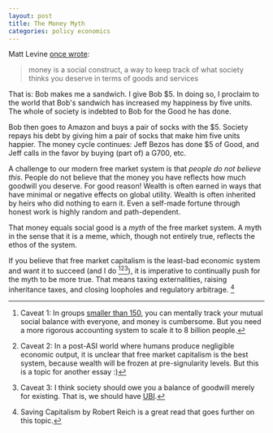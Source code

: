 ```yaml
---
layout: post
title: The Money Myth
categories: policy economics
---
```

Matt Levine [once wrote](https://www.bloomberg.com/opinion/articles/2022-02-28/russia-s-money-is-gone):

> money is a social construct, a way to keep track of what society thinks you deserve in terms of goods and services

That is: Bob makes me a sandwich. I give Bob $5. In doing so, I proclaim to the world that Bob's sandwich has increased my happiness by five units. The whole of society is indebted to Bob for the Good he has done.

Bob then goes to Amazon and buys a pair of socks with the $5. Society repays his debt by giving him a pair of socks that make him five units happier. The money cycle continues: Jeff Bezos has done $5 of Good, and Jeff calls in the favor by buying (part of) a G700, etc.

A challenge to our modern free market system is that *people do not believe this*. People do not believe that the money you have reflects how much goodwill you deserve. For good reason! Wealth is often earned in ways that have minimal or negative effects on global utility. Wealth is often inherited by heirs who did nothing to earn it. Even a self-made fortune through honest work is highly random and path-dependent.

That money equals social good is a *myth* of the free market system. A myth in the sense that it is a meme, which, though not entirely true, reflects the ethos of the system.

If you believe that free market capitalism is the least-bad economic system and want it to succeed (and I do [^1][^2][^3]), it is imperative to continually push for the myth to be more true. That means taxing externalities, raising inheritance taxes, and closing loopholes and regulatory arbitrage. [^4]

[^1]: Caveat 1: In groups [smaller than 150](https://en.wikipedia.org/wiki/Dunbar%27s_number), you can mentally track your mutual social balance with everyone, and money is cumbersome. But you need a more rigorous accounting system to scale it to 8 billion people.
[^2]: Caveat 2: In a post-ASI world where humans produce negligible economic output, it is unclear that free market capitalism is the best system, because wealth will be frozen at pre-signularity levels. But this is a topic for another essay :)
[^3]: Caveat 3: I think society should owe you a balance of goodwill merely for existing. That is, we should have [UBI](https://en.wikipedia.org/wiki/Universal_basic_income).
[^4]: Saving Capitalism by Robert Reich is a great read that goes further on this topic.
